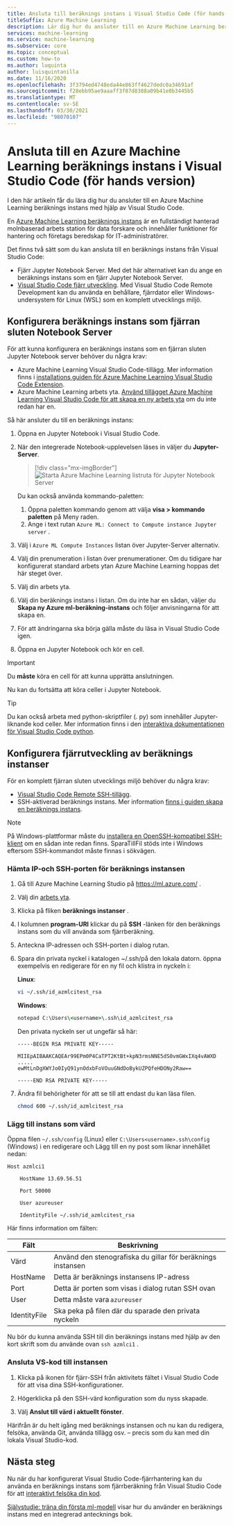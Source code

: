 ```yaml
---
title: Ansluta till beräknings instans i Visual Studio Code (för hands version)
titleSuffix: Azure Machine Learning
description: Lär dig hur du ansluter till en Azure Machine Learning beräknings instans i Visual Studio Code för att köra interaktiva Jupyter Notebook och arbets belastningar för fjärrutveckling.
services: machine-learning
ms.service: machine-learning
ms.subservice: core
ms.topic: conceptual
ms.custom: how-to
ms.author: luquinta
author: luisquintanilla
ms.date: 11/16/2020
ms.openlocfilehash: 3f3794ed4748eda44e863ff4627dedc0a34691af
ms.sourcegitcommit: f28ebb95ae9aaaff3f87d8388a09b41e0b3445b5
ms.translationtype: MT
ms.contentlocale: sv-SE
ms.lasthandoff: 03/30/2021
ms.locfileid: "98070107"
---
```

# <a name="connect-to-an-azure-machine-learning-compute-instance-in-visual-studio-code-preview"></a>Ansluta till en Azure Machine Learning beräknings instans i Visual Studio Code (för hands version)

I den här artikeln får du lära dig hur du ansluter till en Azure Machine Learning beräknings instans med hjälp av Visual Studio Code.

En [Azure Machine Learning beräknings instans](concept-compute-instance.md) är en fullständigt hanterad molnbaserad arbets station för data forskare och innehåller funktioner för hantering och företags beredskap för IT-administratörer.

Det finns två sätt som du kan ansluta till en beräknings instans från Visual Studio Code:

* Fjärr Jupyter Notebook Server. Med det här alternativet kan du ange en beräknings instans som en fjärr Jupyter Notebook Server.
* [Visual Studio Code fjärr utveckling](https://code.visualstudio.com/docs/remote/remote-overview). Med Visual Studio Code Remote Development kan du använda en behållare, fjärrdator eller Windows-undersystem för Linux (WSL) som en komplett utvecklings miljö.

## <a name="configure-compute-instance-as-remote-notebook-server"></a>Konfigurera beräknings instans som fjärran sluten Notebook Server

För att kunna konfigurera en beräknings instans som en fjärran sluten Jupyter Notebook server behöver du några krav:

* Azure Machine Learning Visual Studio Code-tillägg. Mer information finns i [installations guiden för Azure Machine Learning Visual Studio Code Extension](tutorial-setup-vscode-extension.md).
* Azure Machine Learning arbets yta. [Använd tillägget Azure Machine Learning Visual Studio Code för att skapa en ny arbets yta](how-to-manage-resources-vscode.md#create-a-workspace) om du inte redan har en.

Så här ansluter du till en beräknings instans:

1. Öppna en Jupyter Notebook i Visual Studio Code.
1. När den integrerade Notebook-upplevelsen läses in väljer du **Jupyter-Server**.

    > [!div class="mx-imgBorder"]
    > ![Starta Azure Machine Learning listruta för Jupyter Notebook Server](media/how-to-set-up-vs-code-remote/launch-server-selection-dropdown.png)

    Du kan också använda kommando-paletten:

    1. Öppna paletten kommando genom att välja **visa > kommando paletten** på Meny raden.
    1. Ange i text rutan `Azure ML: Connect to Compute instance Jupyter server` .

1. Välj i `Azure ML Compute Instances` listan över Jupyter-Server alternativ.
1. Välj din prenumeration i listan över prenumerationer. Om du tidigare har konfigurerat standard arbets ytan Azure Machine Learning hoppas det här steget över.
1. Välj din arbets yta.
1. Välj din beräknings instans i listan. Om du inte har en sådan, väljer du **Skapa ny Azure ml-beräkning-instans** och följer anvisningarna för att skapa en.
1. För att ändringarna ska börja gälla måste du läsa in Visual Studio Code igen.
1. Öppna en Jupyter Notebook och kör en cell.

> [!IMPORTANT]
> Du **måste** köra en cell för att kunna upprätta anslutningen.

Nu kan du fortsätta att köra celler i Jupyter Notebook.

> [!TIP]
> Du kan också arbeta med python-skriptfiler (. py) som innehåller Jupyter-liknande kod celler. Mer information finns i den [interaktiva dokumentationen för Visual Studio Code python](https://code.visualstudio.com/docs/python/jupyter-support-py).

## <a name="configure-compute-instance-remote-development"></a>Konfigurera fjärrutveckling av beräknings instanser

För en komplett fjärran sluten utvecklings miljö behöver du några krav:

* [Visual Studio Code Remote SSH-tillägg](https://marketplace.visualstudio.com/items?itemName=ms-vscode-remote.remote-ssh).
* SSH-aktiverad beräknings instans. Mer information [finns i guiden skapa en beräknings instans](how-to-create-manage-compute-instance.md).

> [!NOTE]
> På Windows-plattformar måste du [installera en OpenSSH-kompatibel SSH-klient](https://code.visualstudio.com/docs/remote/troubleshooting#_installing-a-supported-ssh-client) om en sådan inte redan finns. SparaTillFil stöds inte i Windows eftersom SSH-kommandot måste finnas i sökvägen.

### <a name="get-the-ip-and-ssh-port-for-your-compute-instance"></a>Hämta IP-och SSH-porten för beräknings instansen

1. Gå till Azure Machine Learning Studio på https://ml.azure.com/ .
2. Välj din [arbets yta](concept-workspace.md).
1. Klicka på fliken **beräknings instanser** .
1. I kolumnen **program-URI** klickar du på **SSH** -länken för den beräknings instans som du vill använda som fjärrberäkning. 
1. Anteckna IP-adressen och SSH-porten i dialog rutan. 
1. Spara din privata nyckel i katalogen ~/.ssh/på den lokala datorn. öppna exempelvis en redigerare för en ny fil och klistra in nyckeln i: 

   **Linux**:

   ```sh
   vi ~/.ssh/id_azmlcitest_rsa  
   ```

   **Windows**:

   ```cmd
   notepad C:\Users\<username>\.ssh\id_azmlcitest_rsa
   ```

   Den privata nyckeln ser ut ungefär så här:

   ```text
   -----BEGIN RSA PRIVATE KEY-----

   MIIEpAIBAAKCAQEAr99EPm0P4CaTPT2KtBt+kpN3rmsNNE5dS0vmGWxIXq4vAWXD
   ..... 
   ewMtLnDgXWYJo0IyQ91ynOdxbFoVOuuGNdDoBykUZPQfeHDONy2Raw==

   -----END RSA PRIVATE KEY-----
   ```

1. Ändra fil behörigheter för att se till att endast du kan läsa filen.  

   ```sh
   chmod 600 ~/.ssh/id_azmlcitest_rsa
   ```

### <a name="add-instance-as-a-host"></a>Lägg till instans som värd

Öppna filen `~/.ssh/config` (Linux) eller `C:\Users<username>.ssh\config` (Windows) i en redigerare och Lägg till en ny post som liknar innehållet nedan:

```
Host azmlci1 

    HostName 13.69.56.51 

    Port 50000 

    User azureuser 

    IdentityFile ~/.ssh/id_azmlcitest_rsa
```

Här finns information om fälten:

|Fält|Beskrivning|
|----|---------|
|Värd|Använd den stenografiska du gillar för beräknings instansen |
|HostName|Detta är beräknings instansens IP-adress |
|Port|Detta är porten som visas i dialog rutan SSH ovan |
|User|Detta måste vara `azureuser` |
|IdentityFile|Ska peka på filen där du sparade den privata nyckeln |

Nu bör du kunna använda SSH till din beräknings instans med hjälp av den kort skrift som du använde ovan `ssh azmlci1` .

### <a name="connect-vs-code-to-the-instance"></a>Ansluta VS-kod till instansen

1. Klicka på ikonen för fjärr-SSH från aktivitets fältet i Visual Studio Code för att visa dina SSH-konfigurationer.

1. Högerklicka på den SSH-värd konfiguration som du nyss skapade.

1. Välj **Anslut till värd i aktuellt fönster**. 

Härifrån är du helt igång med beräknings instansen och nu kan du redigera, felsöka, använda Git, använda tillägg osv. – precis som du kan med din lokala Visual Studio-kod.

## <a name="next-steps"></a>Nästa steg

Nu när du har konfigurerat Visual Studio Code-fjärrhantering kan du använda en beräknings instans som fjärrberäkning från Visual Studio Code för att [interaktivt felsöka din kod](how-to-debug-visual-studio-code.md).

[Självstudie: träna din första ml-modell](tutorial-1st-experiment-sdk-train.md) visar hur du använder en beräknings instans med en integrerad antecknings bok.
